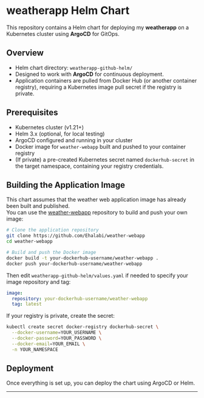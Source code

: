 # weatherapp Helm Chart

This repository contains a Helm chart for deploying my **weatherapp** on a Kubernetes cluster using **ArgoCD** for GitOps.

## Overview

- Helm chart directory: `weatherapp-github-helm/`
- Designed to work with **ArgoCD** for continuous deployment.
- Application containers are pulled from Docker Hub (or another container registry), requiring a Kubernetes image pull secret if the registry is private.

## Prerequisites

* Kubernetes cluster (v1.21+)  
* Helm 3.x (optional, for local testing)  
* ArgoCD configured and running in your cluster  
* Docker image for `weather-webapp` built and pushed to your container registry  
* (If private) a pre-created Kubernetes secret named `dockerhub-secret` in the target namespace, containing your registry credentials.

## Building the Application Image

This chart assumes that the weather web application image has already been built and published.  
You can use the [weather-webapp](https://github.com/Ehalabi/weather-webapp) repository to build and push your own image:

```bash
# Clone the application repository
git clone https://github.com/Ehalabi/weather-webapp
cd weather-webapp

# Build and push the Docker image
docker build -t your-dockerhub-username/weather-webapp .
docker push your-dockerhub-username/weather-webapp
```

Then edit `weatherapp-github-helm/values.yaml` if needed to specify your image repository and tag:
```yaml
image:
  repository: your-dockerhub-username/weather-webapp
  tag: latest
```

If your registry is private, create the secret:
```bash
kubectl create secret docker-registry dockerhub-secret \
  --docker-username=YOUR_USERNAME \
  --docker-password=YOUR_PASSWORD \
  --docker-email=YOUR_EMAIL \
  -n YOUR_NAMESPACE
```

## Deployment

Once everything is set up, you can deploy the chart using ArgoCD or Helm.

---
